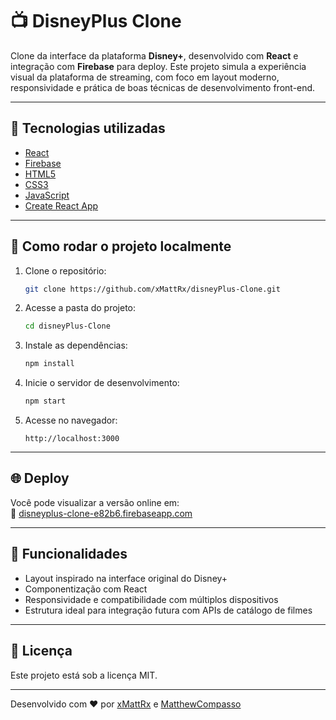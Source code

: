 # 📺 DisneyPlus Clone

Clone da interface da plataforma **Disney+**, desenvolvido com **React** e integração com **Firebase** para deploy. Este projeto simula a experiência visual da plataforma de streaming, com foco em layout moderno, responsividade e prática de boas técnicas de desenvolvimento front-end.

---

## 🧪 Tecnologias utilizadas

- [React](https://reactjs.org/)
- [Firebase](https://firebase.google.com/)
- [HTML5](https://developer.mozilla.org/pt-BR/docs/Web/HTML)
- [CSS3](https://developer.mozilla.org/pt-BR/docs/Web/CSS)
- [JavaScript](https://developer.mozilla.org/pt-BR/docs/Web/JavaScript)
- [Create React App](https://create-react-app.dev/)

---

## 🚀 Como rodar o projeto localmente

1. Clone o repositório:
   ```bash
   git clone https://github.com/xMattRx/disneyPlus-Clone.git
   ```

2. Acesse a pasta do projeto:
   ```bash
   cd disneyPlus-Clone
   ```

3. Instale as dependências:
   ```bash
   npm install
   ```

4. Inicie o servidor de desenvolvimento:
   ```bash
   npm start
   ```

5. Acesse no navegador:
   ```
   http://localhost:3000
   ```

---

## 🌐 Deploy

Você pode visualizar a versão online em:  
🔗 [disneyplus-clone-e82b6.firebaseapp.com](https://disneyplus-clone-e82b6.firebaseapp.com)

---

## 🎯 Funcionalidades

- Layout inspirado na interface original do Disney+
- Componentização com React
- Responsividade e compatibilidade com múltiplos dispositivos
- Estrutura ideal para integração futura com APIs de catálogo de filmes

---

## 📄 Licença

Este projeto está sob a licença MIT.

---

Desenvolvido com ❤️ por [xMattRx](https://github.com/xMattRx) e [MatthewCompasso](https://github.com/MatthewCompasso)
